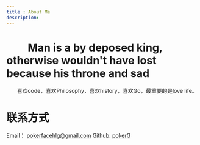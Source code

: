 ```yaml
---
title : About Me
description:
---
```



&emsp;&emsp;Man is a by deposed king, otherwise wouldn't have lost because his throne and sad
===

&emsp;&emsp;喜欢code，喜欢Philosophy，喜欢history，喜欢Go，最重要的是love life。

联系方式
===
Email： pokerfacehlg@gmail.com
Github: [pokerG](http://github.com/pokerG)

